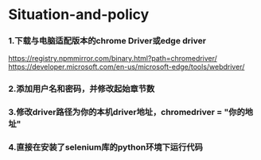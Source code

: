 # Situation-and-policy
### 1.下载与电脑适配版本的chrome Driver或edge driver
https://registry.npmmirror.com/binary.html?path=chromedriver/   \
https://developer.microsoft.com/en-us/microsoft-edge/tools/webdriver/
### 2.添加用户名和密码，并修改起始章节数
### 3.修改driver路径为你的本机driver地址，chromedriver = "你的地址"
### 4.直接在安装了selenium库的python环境下运行代码
